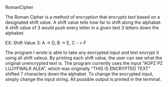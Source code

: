 RomanCipher

The Roman Cipher is a method of encryption that encrypts text based on a designated shift value. A shift value tells how far to shift 
along the alphabat. A shift value of 3 would push every letter in a given text 3 letters down the alphabet.

EX: Shift Value 3:
A -> D, 
B -> E, 
C - > F

The program I wrote is able to take any encrypted input and test encrypt it using all shift valeus. By printing each shift value, the user can 
see what the original unencrypted text is. The program currently uses the input "AOPZ PZ LUJYFWALK ALEA", which was originally
"THIS IS ENCRYPTED TEXT" shifted 7 characters down the alphabet. To change the encrypted input, simply change the input string. All possible 
output is printed in the terminal.
